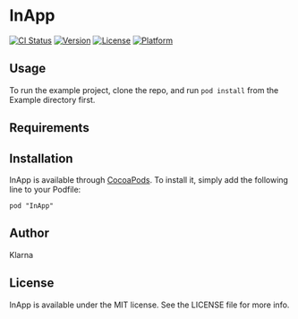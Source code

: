 # InApp

[![CI Status](https://api.travis-ci.org/yuval-netanel/inapp-ios.svg?style=flat)](https://api.travis-ci.org/yuval-netanel/inapp-ios)
[![Version](https://img.shields.io/cocoapods/v/InApp.svg?style=flat)](http://cocoadocs.org/docsets/InApp)
[![License](https://img.shields.io/cocoapods/l/InApp.svg?style=flat)](http://cocoadocs.org/docsets/InApp)
[![Platform](https://img.shields.io/cocoapods/p/InApp.svg?style=flat)](http://cocoadocs.org/docsets/InApp)

## Usage

To run the example project, clone the repo, and run `pod install` from the Example directory first.

## Requirements

## Installation

InApp is available through [CocoaPods](http://cocoapods.org). To install
it, simply add the following line to your Podfile:

    pod "InApp"

## Author

Klarna

## License

InApp is available under the MIT license. See the LICENSE file for more info.

